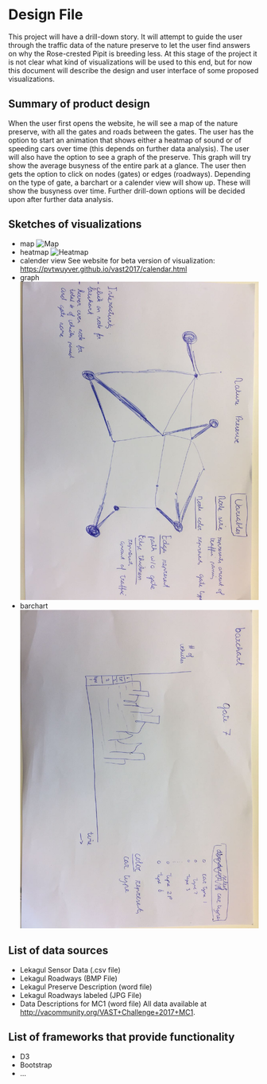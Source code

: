 # Design File
This project will have a drill-down story. It will attempt to guide the user through the traffic data of the nature preserve to let the user find answers on why the Rose-crested Pipit is breeding less. At this stage of the project it is not clear what kind of visualizations will be used to this end, but for now this document will describe the design and user interface of some proposed visualizations.

## Summary of product design
When the user first opens the website, he will see a map of the nature preserve, with all the gates and roads between the gates. The user has the option to start an animation that shows either a heatmap of sound or of speeding cars over time (this depends on further data analysis). The user will also have the option to see a graph of the preserve. This graph will try show the average busyness of the entire park at a glance. The user then gets the option to click on nodes (gates) or edges (roadways). Depending on the type of gate, a barchart or a calender view will show up. These will show the busyness over time. Further drill-down options will be decided upon after further data analysis.

## Sketches of visualizations
- map
![Map](https://github.com/SvenvDam/programmeerproject/blob/master/doc/map.JPG)
- heatmap
![Heatmap](https://github.com/SvenvDam/programmeerproject/blob/master/doc/heatmap.JPG)
- calender view
See website for beta version of visualization: https://pvtwuyver.github.io/vast2017/calendar.html
- graph
![Graph](https://github.com/LauraRuis/VAST2017/blob/master/Doc/Graph.jpeg)
- barchart
![Stacked Bar Chart](https://github.com/LauraRuis/VAST2017/blob/master/Doc/Stacked%20Bar%20Chart.jpeg)

## List of data sources
- Lekagul Sensor Data (.csv file)
- Lekagul Roadways (BMP File)
- Lekagul Preserve Description (word file)
- Lekagul Roadways labeled (JPG File)
- Data Descriptions for MC1 (word file)
All data available at http://vacommunity.org/VAST+Challenge+2017+MC1.

## List of frameworks that provide functionality
- D3
- Bootstrap
- ...
